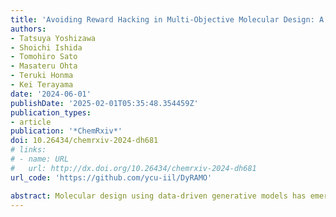 ```yaml
---
title: 'Avoiding Reward Hacking in Multi-Objective Molecular Design: A Data-Driven Generative Strategy with a Reliable Design Framework'
authors:
- Tatsuya Yoshizawa
- Shoichi Ishida
- Tomohiro Sato
- Masateru Ohta
- Teruki Honma
- Kei Terayama
date: '2024-06-01'
publishDate: '2025-02-01T05:35:48.354459Z'
publication_types:
- article
publication: '*ChemRxiv*'
doi: 10.26434/chemrxiv-2024-dh681
# links:
# - name: URL
#   url: http://dx.doi.org/10.26434/chemrxiv-2024-dh681
url_code: 'https://github.com/ycu-iil/DyRAMO'

abstract: Molecular design using data-driven generative models has emerged as a promising technology, impacting various fields such as drug discovery and the development of functional materials. However, this approach is often susceptible to optimization failure due to reward hacking, where prediction models fail to accurately predict properties for designed molecules that considerably deviate from the training data. While methods for estimating prediction reliability, such as the applicability domain (AD), have been proposed for mitigating reward hacking, multi-objective optimization makes it challenging. The difficulty arises from the need to determine in advance whether the multiple ADs with some reliability levels overlap in chemical space, and to appropriately adjust the reliability levels for each property prediction. Herein, we propose a reliable design framework to perform multi-objective optimization using generative models while preventing reward hacking. To demonstrate the effectiveness of the proposed framework, we designed candidates for anticancer drugs as a typical example of multi-objective optimization. We successfully designed molecules with high predicted values and reliabilities, including an approved drug. In addition, the reliability levels can be automatically adjusted according to the property prioritization specified by the user without any detailed settings. Our approach presents a solution to the essential problem of designing molecules using data-driven generative models.
---
```

